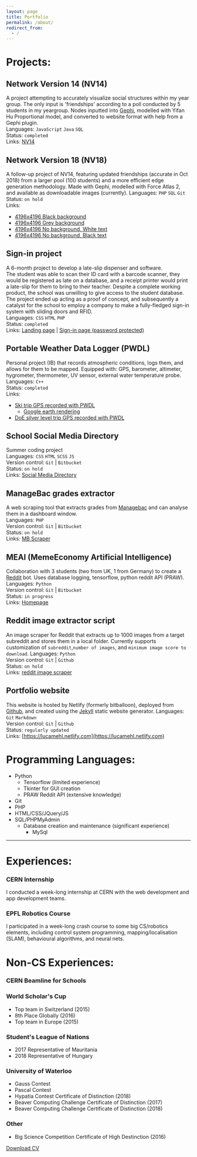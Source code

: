 ```yaml
---
layout: page
title: Portfolio
permalink: /about/
redirect_from:
  - /
---
```

# **Projects:** #

## Network Version 14 (NV14) ##
A project attempting to accurately visualize social structures within my year group. The only input is 'friendships' according to a poll conducted by 5 students in my yeargroup. Nodes inputted into [Gephi](https://gephi.org), modelled with Yifan Hu Proportional model, and converted to website format with help from a Gephi plugin.   
Languages: `JavaScript` `Java` `SQL`  
Status: `completed`  
Links: [NV14](http://nv14.ga)  

## Network Version 18 (NV18) ##
A follow-up project of NV14, featuring updated friendships (accurate in Oct 2018) from a larger pool (100 students) and a more efficient edge generation methodology. Made with Gephi, modelled with Force Atlas 2, and available as downloadable images (currently).
Languages: `PHP` `SQL` `Git`  
Status: `on hold`  
Links: 
* [4196x4196 Black background]({{site.url}}/assets/nv18_pink.png)
* [4196x4196 Grey background]({{site.url}}/assets/nv18_pink_white_bg_black_txt.png)
* [4196x4196 No background, White text]({{site.url}}/assets/nv18_pink_nobg.png)
* [4196x4196 No background, Black text]({{site.url}}/assets/nv18_pink_nobg_black_txt.png)

## Sign-in project ##
A 6-month project to develop a late-slip dispenser and software.  
The student was able to scan their ID card with a barcode scanner, they would be registered as late on a database, and a receipt printer would print a late-slip for them to bring to their teacher.
Despite a complete working product, the school was unwilling to give access to the student database. The project ended up acting as a proof of concept, and subsequently a catalyst for the school to employ a company to make a fully-fledged sign-in system with sliding doors and RFID.  
Languages: `CSS` `HTML` `PHP`  
Status: `completed`  
Links: [Landing page](https://nationsdesign.org/projects/signin/index.html) | 
[Sign-in page (password protected)](https://nationsdesign.org/projects/signin/protected/signin.html)  

## Portable Weather Data Logger (PWDL) ##
Personal project (IB) that records atmospheric conditions, logs them, and allows for them to be mapped.
Equipped with: GPS, barometer, altimeter, hygrometer, thermometer, UV sensor, external water temperature probe.  
Languages: `C++`  
Status: `completed`  
Links:
* [Ski trip GPS recorded with PWDL](https://ski-week-2018.netlify.com)
  * [Google earth rendering](https://drive.google.com/drive/u/0/folders/18qPdKE13OEDq5m5JjcpnLSmEQ4eEzc-F)
* [DoE silver level trip GPS recorded with PWDL](https://ia-silver-route-2018.netlify.com)

## School Social Media Directory ##
Summer coding project   
Languages: `CSS` `HTML` `SCSS` `JS`  
Version control: `Git` | `Bitbucket`  
Status: `on hold`  
Links: [Social Media Directory](http://nv15.ga)

## ManageBac grades extractor ##
A web scraping tool that extracts grades from [Managebac](https://cdn.managebac.com) and can analyse them in a dashboard window.  
Languages: `PHP`  
Version control: `Git` | `Bitbucket`  
Status: `on hold`  
Links: [MB Scraper](https://nationsdesign.org/projects/signin/MB_scraper/F/index.html)

## MEAI (MemeEconomy Artificial Intelligence) ##
Collaboration with 3 students (two from UK, 1 from Germany) to create a [Reddit](https://reddit.com) bot. Uses database logging, tensorflow, python reddit API (PRAW).  
Languages: `Python`  
Version control: `Git` | `Bitbucket`  
Status: `in progress`  
Links: [Homepage](https://meai.ml)<!-- | [investor reddit bot](https://reddit.com/u/me-ai) | [trainer reddit bot](https://reddit.com/u/meai-trainer)-->  

## Reddit image extractor script ##
An image scraper for Reddit that extracts up to 1000 images from a target subreddit and stores them in a local folder. Currently supports customization of `subreddit`,`number of images`, and `minimum image score to download`.
Languages: `Python`  
Version control: `Git` | `Github`  
Status: `on hold`  
Links: [reddit image scraper](https://github.com/aculisme/reddit-image-scraper)

## Portfolio website ##
This website is hosted by Netlify (formerly bitballoon), deployed from [Github](https://github.com/Aculisme/LMP), and created using the [Jekyll](https://jekyllrb.com) static website generator.
Languages: `Git` `Markdown`  
Version control: `Git` | `Github`  
Status: `regularly updated`  
Links: [https://lucamehl.netlify.com](https://lucamehl.netlify.com)

# Programming Languages: #  
* Python  
  * Tensorflow (limited experience)  
  * Tkinter for GUI creation  
  * PRAW Reddit API (extensive knowledge)  
* Git  
* PHP  
* HTML/CSS/JQuery/JS  
* SQL/PHPMyAdmin  
  * Database creation and maintenance (significant experience)  
    * MySql  

---
# Experiences: #  

### CERN Internship ###  
I conducted a week-long internship at CERN with the web development and app development teams.  

### EPFL Robotics Course ###  
I participated in a week-long crash course to some big CS/robotics elements, including control system programming, mapping/localisation (SLAM), behavioural algorithms, and neural nets.

# Non-CS Experiences: #
### CERN Beamline for Schools ###
### World Scholar's Cup ###  
* Top team in Switzerland (2015)  
* 8th Place Globally (2016)  
* Top team in Europe (2015)  
### Student's League of Nations ###  
* 2017 Representative of Mauritania  
* 2018 Representative of Hungary  
### University of Waterloo ###  
* Gauss Contest
* Pascal Contest
* Hypatia Contest Certificate of Distinction (2018)
* Beaver Computing Challenge Certificate of Distinction (2017)  
* Beaver Computing Challenge Certificate of Distinction (2018)  
### Other ###  
* Big Science Competition Certificate of High Destinction (2016)

[Download CV]({{site.url}}/assets/CV.png)